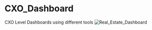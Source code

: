 # CXO_Dashboard
 CXO Level Dashboards using different tools
![Real_Estate_Dashboard]("C:\Users\PRASAD\Documents\GitHub_Repository\CXO_Dashboard\CEO_Real_Estate\Real_Estate_Dashboard.png")